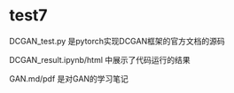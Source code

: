 # test7

DCGAN_test.py 是pytorch实现DCGAN框架的官方文档的源码

DCGAN_result.ipynb/html 中展示了代码运行的结果

GAN.md/pdf 是对GAN的学习笔记
